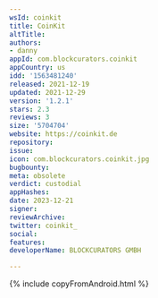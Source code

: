 ```yaml
---
wsId: coinkit
title: CoinKit
altTitle: 
authors:
- danny
appId: com.blockcurators.coinkit
appCountry: us
idd: '1563481240'
released: 2021-12-19
updated: 2021-12-29
version: '1.2.1'
stars: 2.3
reviews: 3
size: '5704704'
website: https://coinkit.de
repository: 
issue: 
icon: com.blockcurators.coinkit.jpg
bugbounty: 
meta: obsolete
verdict: custodial
appHashes: 
date: 2023-12-21
signer: 
reviewArchive: 
twitter: coinkit_
social: 
features: 
developerName: BLOCKCURATORS GMBH

---
```


{% include copyFromAndroid.html %}